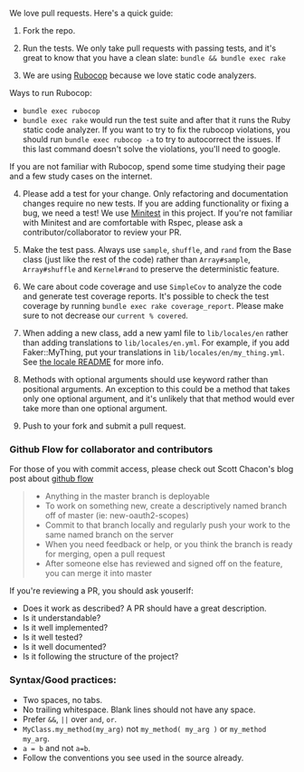 We love pull requests. Here's a quick guide:

1. Fork the repo.

2. Run the tests. We only take pull requests with passing tests, and it's great
to know that you have a clean slate: `bundle && bundle exec rake`

3. We are using [Rubocop](https://github.com/bbatsov/rubocop) because we love static code analyzers. 

Ways to run Rubocop:
- `bundle exec rubocop`
- `bundle exec rake` would run the test suite and after that it runs the Ruby static code analyzer.
If you want to try to fix the rubocop violations, you should run `bundle exec rubocop -a` to try to autocorrect the issues. If this last command doesn't solve the violations, you'll need to google.

If you are not familiar with Rubocop, spend some time studying their page and a few study cases on the internet.

4. Please add a test for your change. Only refactoring and documentation changes
require no new tests. If you are adding functionality or fixing a bug, we need
a test! We use [Minitest](https://github.com/seattlerb/minitest) in this project. If you're not familiar with Minitest and are comfortable with Rspec, please ask a contributor/collaborator to review your PR.

5. Make the test pass. Always use `sample`, `shuffle`, and `rand` from
the Base class (just like the rest of the code) rather than
`Array#sample`, `Array#shuffle` and `Kernel#rand` to preserve the
deterministic feature.

6. We care about code coverage and use `SimpleCov` to analyze the code and generate
test coverage reports. It's possible to check the test coverage by running 
`bundle exec rake coverage_report`. Please make sure to not decrease our `current % covered`.

7. When adding a new class, add a new yaml file to
`lib/locales/en` rather than adding translations to
`lib/locales/en.yml`.  For example, if you add Faker::MyThing,
put your translations in `lib/locales/en/my_thing.yml`.  See [the locale
README](./lib/locales/en/README.md) for more info.

8. Methods with optional arguments should use keyword rather than positional 
arguments. An exception to this could be a method that takes only one 
optional argument, and it's unlikely that that method would ever take more
than one optional argument.

9. Push to your fork and submit a pull request.

### Github Flow for collaborator and contributors

For those of you with commit access, please check out Scott Chacon's blog post about [github flow](http://scottchacon.com/2011/08/31/github-flow.html)

> * Anything in the master branch is deployable
> * To work on something new, create a descriptively named branch off of master (ie: new-oauth2-scopes)
> * Commit to that branch locally and regularly push your work to the same named branch on the server
> * When you need feedback or help, or you think the branch is ready for merging, open a pull request
> * After someone else has reviewed and signed off on the feature, you can merge it into master

If you're reviewing a PR, you should ask youserlf:
- Does it work as described? A PR should have a great description.
- Is it understandable?
- Is it well implemented?
- Is it well tested?
- Is it well documented?
- Is it following the structure of the project?

### Syntax/Good practices:

* Two spaces, no tabs.
* No trailing whitespace. Blank lines should not have any space.
* Prefer `&&`, `||` over `and`, `or`.
* `MyClass.my_method(my_arg)` not `my_method( my_arg )` or `my_method my_arg`.
* `a = b` and not `a=b`.
* Follow the conventions you see used in the source already.
